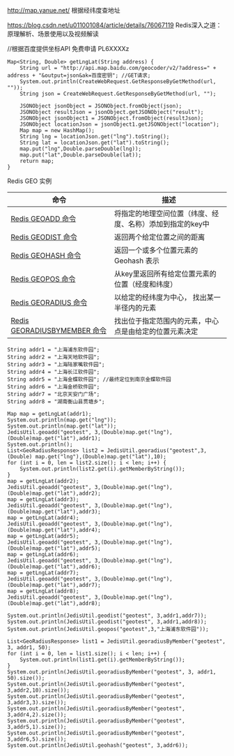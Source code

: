 http://map.yanue.net/  根据经纬度查地址



https://blog.csdn.net/u011001084/article/details/76067119  Redis深入之道：原理解析、场景使用以及视频解读



//根据百度提供坐标API 免费申请 PL6XXXXz

```
Map<String, Double> getLngLat(String address) {
    String url = "http://api.map.baidu.com/geocoder/v2/?address=" + address + "&output=json&ak=百度密钥"; //GET请求;
    System.out.println(CreateWebRequest.GetResponseByGetMethod(url, ""));
    String json = CreateWebRequest.GetResponseByGetMethod(url, "");

    JSONObject jsonObject = JSONObject.fromObject(json);
    JSONObject resultJson = jsonObject.getJSONObject("result");
    JSONObject jsonObject1 = JSONObject.fromObject(resultJson);
    JSONObject locationJson = jsonObject1.getJSONObject("location");
    Map map = new HashMap();
    String lng = locationJson.get("lng").toString();
    String lat = locationJson.get("lat").toString();
    map.put("lng",Double.parseDouble(lng));
    map.put("lat",Double.parseDouble(lat));
    return map;
}
```

Redis  GEO 实例

| 命令                                                         | 描述                                                      |
| ------------------------------------------------------------ | --------------------------------------------------------- |
| [Redis GEOADD 命令](http://www.redis.net.cn/order/3685.html) | 将指定的地理空间位置（纬度、经度、名称）添加到指定的key中 |
| [Redis GEODIST 命令](http://www.redis.net.cn/order/3686.html) | 返回两个给定位置之间的距离                                |
| [Redis GEOHASH 命令](http://www.redis.net.cn/order/3687.html) | 返回一个或多个位置元素的 Geohash 表示                     |
| [Redis GEOPOS 命令](http://www.redis.net.cn/order/3688.html) | 从key里返回所有给定位置元素的位置（经度和纬度）           |
| [Redis GEORADIUS 命令](http://www.redis.net.cn/order/3689.html) | 以给定的经纬度为中心， 找出某一半径内的元素               |
| [Redis GEORADIUSBYMEMBER 命令](http://www.redis.net.cn/order/3690.html) | 找出位于指定范围内的元素，中心点是由给定的位置元素决定    |

```
String addr1 = "上海浦东软件园";
String addr2 = "上海天地软件园";
String addr3 = "上海陆家嘴软件园";
String addr4 = "上海长江软件园";
String addr5 = "上海金蝶软件园"; //最终定位到南京金蝶软件园
String addr6 = "上海金桥软件园";
String addr7 = "北京天安门广场";
String addr8 = "湖南衡山县贯塘乡";

Map map = getLngLat(addr1);
System.out.println(map.get("lng"));
System.out.println(map.get("lat"));
JedisUtil.geoadd("geotest", 3,(Double)map.get("lng"),(Double)map.get("lat"),addr1);
System.out.println();
List<GeoRadiusResponse> list2 = JedisUtil.georadius("geotest",3,(Double) map.get("lng"),(Double)map.get("lat"),10);
for (int i = 0, len = list2.size(); i < len; i++) {
    System.out.println(list2.get(i).getMemberByString());
}
map = getLngLat(addr2);
JedisUtil.geoadd("geotest", 3,(Double)map.get("lng"),(Double)map.get("lat"),addr2);
map = getLngLat(addr3);
JedisUtil.geoadd("geotest", 3,(Double)map.get("lng"),(Double)map.get("lat"),addr3);
map = getLngLat(addr4);
JedisUtil.geoadd("geotest", 3,(Double)map.get("lng"),(Double)map.get("lat"),addr4);
map = getLngLat(addr5);
JedisUtil.geoadd("geotest", 3,(Double)map.get("lng"),(Double)map.get("lat"),addr5);
map = getLngLat(addr6);
JedisUtil.geoadd("geotest", 3,(Double)map.get("lng"),(Double)map.get("lat"),addr6);
map = getLngLat(addr7);
JedisUtil.geoadd("geotest", 3,(Double)map.get("lng"),(Double)map.get("lat"),addr7);
map = getLngLat(addr8);
JedisUtil.geoadd("geotest", 3,(Double)map.get("lng"),(Double)map.get("lat"),addr8);

System.out.println(JedisUtil.geodist("geotest", 3,addr1,addr7));
System.out.println(JedisUtil.geodist("geotest", 3,addr1,addr8));
System.out.println(JedisUtil.geopos("geotest",3,"上海浦东软件园"));

List<GeoRadiusResponse> list1 = JedisUtil.georadiusByMember("geotest", 3, addr1, 50);
for (int i = 0, len = list1.size(); i < len; i++) {
    System.out.println(list1.get(i).getMemberByString());
}
System.out.println(JedisUtil.georadiusByMember("geotest", 3, addr1, 50).size());
System.out.println(JedisUtil.georadiusByMember("geotest", 3,addr2,10).size());
System.out.println(JedisUtil.georadiusByMember("geotest", 3,addr3,3).size());
System.out.println(JedisUtil.georadiusByMember("geotest", 3,addr4,2).size());
System.out.println(JedisUtil.georadiusByMember("geotest", 3,addr5,1).size());
System.out.println(JedisUtil.georadiusByMember("geotest", 3,addr6,5).size());
System.out.println(JedisUtil.geohash("geotest", 3,addr6));
```